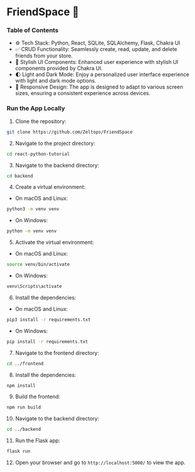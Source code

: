 # FriendSpace 🚀

### Table of Contents

-   ⚙️ Tech Stack: Python, React, SQLite, SQLAlchemy, Flask, Chakra UI
-   ✅ CRUD Functionality: Seamlessly create, read, update, and delete friends from your store.
-   🎨 Stylish UI Components: Enhanced user experience with stylish UI components provided by Chakra UI.
-   🌓 Light and Dark Mode: Enjoy a personalized user interface experience with light and dark mode options.
-   📱 Responsive Design: The app is designed to adapt to various screen sizes, ensuring a consistent experience across devices.

### Run the App Locally

1. Clone the repository:

```bash
git clone https://github.com/Zeltops/FriendSpace
```

2. Navigate to the project directory:

```bash
cd react-python-tutorial
```

3. Navigate to the backend directory:

```bash
cd backend
```

4. Create a virtual environment:

-   On macOS and Linux:

```bash
python3 -m venv venv
```

-   On Windows:

```bash
python -m venv venv
```

5. Activate the virtual environment:

-   On macOS and Linux:

```bash
source venv/bin/activate
```

-   On Windows:

```bash
venv\Scripts\activate
```

6. Install the dependencies:

-   On macOS and Linux:

```bash
pip3 install -r requirements.txt
```

-   On Windows:

```bash
pip install -r requirements.txt
```

7. Navigate to the frontend directory:

```bash
cd ../frontend
```

8. Install the dependencies:

```bash
npm install
```

9. Build the frontend:

```bash
npm run build
```

10. Navigate to the backend directory:

```bash
cd ../backend
```

11. Run the Flask app:

```bash
flask run
```

12. Open your browser and go to `http://localhost:5000/` to view the app.

